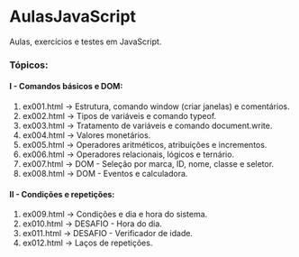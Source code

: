 # AulasJavaScript
<p>Aulas, exercícios e testes em JavaScript.</p>

### Tópicos:

#### I - Comandos básicos e DOM:
1. ex001.html -> Estrutura, comando window (criar janelas) e comentários.
2. ex002.html -> Tipos de variáveis e comando typeof.
3. ex003.html -> Tratamento de variáveis e comando document.write.
4. ex004.html -> Valores monetários.
5. ex005.html -> Operadores aritméticos, atribuições e incrementos.
6. ex006.html -> Operadores relacionais, lógicos e ternário.
7. ex007.html -> DOM - Seleção por marca, ID, nome, classe e seletor.
8. ex008.html -> DOM - Eventos e calculadora.

#### II - Condições e repetições:
1. ex009.html -> Condições e dia e hora do sistema.
2. ex010.html -> DESAFIO - Hora do dia.
3. ex011.html -> DESAFIO - Verificador de idade.
4. ex012.html -> Laços de repetições.